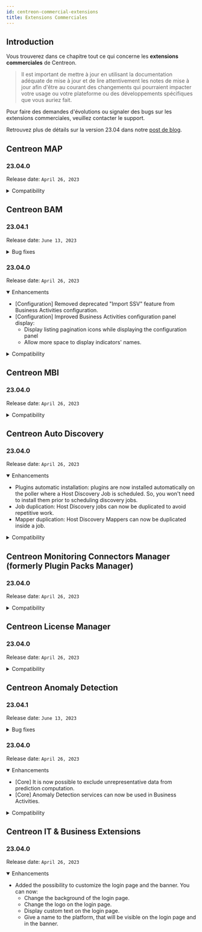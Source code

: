 ```yaml
---
id: centreon-commercial-extensions
title: Extensions Commerciales
---
```


## Introduction

Vous trouverez dans ce chapitre tout ce qui concerne les **extensions commerciales** de Centreon.

> Il est important de mettre à jour en utilisant la documentation adéquate de mise à jour et de lire attentivement les
> notes de mise à jour afin d'être au courant des changements qui pourraient impacter votre usage ou votre plateforme
> ou des développements spécifiques que vous auriez fait.

Pour faire des demandes d'évolutions ou signaler des bugs sur les extensions commerciales, veuillez contacter le support.

Retrouvez plus de détails sur la version 23.04 dans notre [post de blog](https://www.centreon.com/fr/centreon-23-04-decouvrez-les-nouveautes-a-venir-ce-printemps/).

## Centreon MAP

### 23.04.0

Release date: `April 26, 2023`

<details>
  <summary>Compatibility</summary>

Compatibility with other 23.04 components.

</details>

## Centreon BAM

### 23.04.1

Release date: `June 13, 2023`

<details>
  <summary>Bug fixes</summary>

- Fixed an issue that caused KPIs to be unavailable for selection when configuring a Business Activity as a non-admin user.
- Fixed an issue that caused resources to be displayed for a single ACL group when multiple ACL groups were selected during the BA creation by a non-admin user.

</details>

### 23.04.0

Release date: `April 26, 2023`

<details open>
  <summary>Enhancements</summary>

- [Configuration] Removed deprecated "Import SSV" feature from Business Activities configuration.
- [Configuration] Improved Business Activities configuration panel display:
   - Display listing pagination icons while displaying the configuration panel
   - Allow more space to display indicators' names.

</details>

<details>
  <summary>Compatibility</summary>

Compatibility with other 23.04 components.

</details>

## Centreon MBI

### 23.04.0

Release date: `April 26, 2023`

<details>
  <summary>Compatibility</summary>

Compatibility with other 23.04 components.

</details>

## Centreon Auto Discovery

### 23.04.0

Release date: `April 26, 2023`

<details open>
  <summary>Enhancements</summary>

- Plugins automatic installation: plugins are now installed automatically on the poller where a Host Discovery Job is scheduled. So, you won't need to install them prior to scheduling discovery jobs.
- Job duplication: Host Discovery jobs can now be duplicated to avoid repetitive work.
- Mapper duplication: Host Discovery Mappers can now be duplicated inside a job.

</details>

<details>
  <summary>Compatibility</summary>

Compatibility with other 23.04 components.

</details>

## Centreon Monitoring Connectors Manager (formerly Plugin Packs Manager)

### 23.04.0

Release date: `April 26, 2023`

<details>
  <summary>Compatibility</summary>

Compatibility with other 23.04 components.

</details>

## Centreon License Manager

### 23.04.0

Release date: `April 26, 2023`

<details>
  <summary>Compatibility</summary>

Compatibility with other 23.04 components.

</details>

## Centreon Anomaly Detection

### 23.04.1

Release date: `June 13, 2023`

<details>
  <summary>Bug fixes</summary>

- Fixed an issue that caused KPIs to be unavailable for selection when configuring a Business Activity as a non-admin user.
- Fixed an issue that caused resources to be displayed for a single ACL group when multiple ACL groups were selected during the BA creation by a non-admin user.

</details>

### 23.04.0

Release date: `April 26, 2023`

<details open>
  <summary>Enhancements</summary>
  
- [Core] It is now possible to exclude unrepresentative data from prediction computation.
- [Core] Anomaly Detection services can now be used in Business Activities.

</details>

<details>
  <summary>Compatibility</summary>

Compatibility with other 23.04 components.

</details>

## Centreon IT & Business Extensions

### 23.04.0

Release date: `April 26, 2023`

<details open>
  <summary>Enhancements</summary>

- Added the possibility to customize the login page and the banner. You can now:
  - Change the background of the login page.
  - Change the logo on the login page.
  - Display custom text on the login page.
  - Give a name to the platform, that will be visible on the login page and in the banner.

</details>
